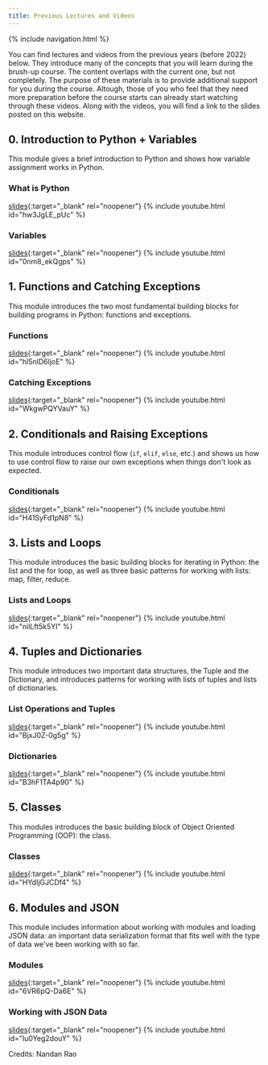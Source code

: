```yaml
---
title: Previous Lectures and Videos
---
```

{% include navigation.html %}

You can find lectures and videos from the previous years (before 2022) below. They introduce many of the concepts that you will learn during the brush-up course. The content overlaps with the current one, but not completely. The purpose of these materials is to provide additional support for you during the course. Altough, those of you who feel that they need more preparation before the course starts can already start watching through these videos. Along with the videos, you will find a link to the slides posted on this website.

## 0. Introduction to Python + Variables

This module gives a brief introduction to Python and shows how variable assignment works in Python.

### What is Python
[slides](./old-lectures/python.md){:target="_blank" rel="noopener"}
{% include youtube.html id="hw3JgLE_pUc" %}

### Variables
[slides](./old-lectures/variables.md){:target="_blank" rel="noopener"}
{% include youtube.html id="0nm8_ekQgps" %}


## 1. Functions and Catching Exceptions

This module introduces the two most fundamental building blocks for building programs in Python: functions and exceptions.

### Functions
[slides](./old-lectures/functions.md){:target="_blank" rel="noopener"}
{% include youtube.html id="hI5nlD6ljoE" %}

### Catching Exceptions
[slides](./old-lectures/exceptions.md){:target="_blank" rel="noopener"}
{% include youtube.html id="WkgwPQYVauY" %}


## 2. Conditionals and Raising Exceptions

This module introduces control flow (`if`, `elif`, `else`, etc.) and shows us how to use control flow to raise our own exceptions when things don't look as expected.

### Conditionals
[slides](./old-lectures/conditionals.html){:target="_blank" rel="noopener"}
{% include youtube.html id="H41SyFd1pN8" %}


## 3. Lists and Loops

This module introduces the basic building blocks for iterating in Python: the list and the for loop, as well as three basic patterns for working with lists: map, filter, reduce.

### Lists and Loops
[slides](./old-lectures/loops.html){:target="_blank" rel="noopener"}
{% include youtube.html id="nilLft5k5YI" %}


## 4. Tuples and Dictionaries

This module introduces two important data structures, the Tuple and the Dictionary, and introduces patterns for working with lists of tuples and lists of dictionaries.

### List Operations and Tuples
[slides](./old-lectures/tuples.html){:target="_blank" rel="noopener"}
{% include youtube.html id="BjxJ0Z-0g5g" %}

### Dictionaries
[slides](./old-lectures/dictionaries.html){:target="_blank" rel="noopener"}
{% include youtube.html id="B3hF1TA4p90" %}


## 5. Classes

This modules introduces the basic building block of Object Oriented Programming (OOP): the class.

### Classes
[slides](./old-lectures/classes.html){:target="_blank" rel="noopener"}
{% include youtube.html id="HYdIjGJCDf4" %}


## 6. Modules and JSON

This module includes information about working with modules and loading JSON data: an important data serialization format that fits well with the type of data we've been working with so far.

### Modules
[slides](./old-lectures/modules.html){:target="_blank" rel="noopener"}
{% include youtube.html id="6VR6pQ-Da6E" %}

### Working with JSON Data
[slides](./old-lectures/json.html){:target="_blank" rel="noopener"}
{% include youtube.html id="Iu0Yeg2douY" %}

Credits: Nandan Rao
